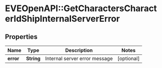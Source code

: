 # EVEOpenAPI::GetCharactersCharacterIdShipInternalServerError

## Properties
Name | Type | Description | Notes
------------ | ------------- | ------------- | -------------
**error** | **String** | Internal server error message | [optional] 


